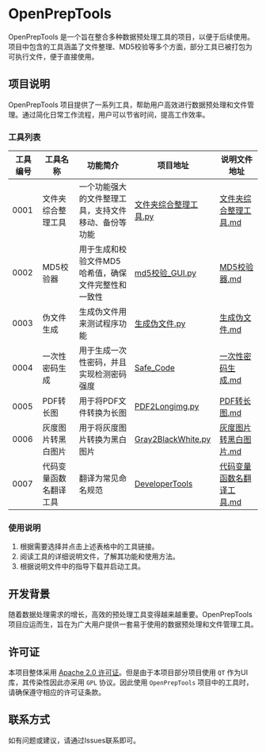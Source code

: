 # OpenPrepTools

OpenPrepTools 是一个旨在整合多种数据预处理工具的项目，以便于后续使用。项目中包含的工具涵盖了文件整理、MD5校验等多个方面，部分工具已被打包为可执行文件，便于直接使用。

## 项目说明

OpenPrepTools 项目提供了一系列工具，帮助用户高效进行数据预处理和文件管理。通过简化日常工作流程，用户可以节省时间，提高工作效率。

### 工具列表

| 工具编号 | 工具名称        | 功能简介                        | 项目地址                                           | 说明文件地址                            |
|------|-------------|-----------------------------|------------------------------------------------|-----------------------------------|
| 0001 | 文件夹综合整理工具   | 一个功能强大的文件整理工具，支持文件移动、备份等功能  | [文件夹综合整理工具.py](File/文件夹综合整理工具.py)              | [文件夹综合整理工具.md](说明文件/文件夹综合整理工具.md) |
| 0002 | MD5校验器      | 用于生成和校验文件MD5哈希值，确保文件完整性和一致性 | [md5校验_GUI.py](Other/md5校验_GUI.py)             | [MD5校验器.md](说明文件/MD5校验器.md)       |
| 0003 | 伪文件生成       | 生成伪文件用来测试程序功能               | [生成伪文件.py](File/生成伪文件.py)                      | [生成伪文件.md](说明文件/生成伪文件.md)         |
| 0004 | 一次性密码生成     | 用于生成一次性密码，并且实现检测密码强度        | [Safe_Code](Other/Safe_Code)                   | [一次性密码生成.md](说明文件/一次性密码生成.md)     |
| 0005 | PDF转长图      | 用于将PDF文件转换为长图               | [PDF2Longimg.py](Graph/PDF2Longimg.py)         | [PDF转长图.md](说明文件/PDF转长图.md)       |
| 0006 | 灰度图片转黑白图片   | 用于将灰度图片转换为黑白图片              | [Gray2BlackWhite.py](Graph/Gray2BlackWhite.py) | [灰度图片转黑白图片.md](说明文件/灰度图片转黑白图片.md) |                                         |                                                        |                                          |
| 0007 | 代码变量函数名翻译工具 | 翻译为常见命名规范    | [DeveloperTools](Other/CodeTranslation)                                           | [代码变量函数名翻译工具.md](说明文件/代码变量函数名翻译工具.md)                              |

### 使用说明

1. 根据需要选择并点击上述表格中的工具链接。
2. 阅读工具的详细说明文件，了解其功能和使用方法。
3. 根据说明文件中的指导下载并启动工具。

## 开发背景

随着数据处理需求的增长，高效的预处理工具变得越来越重要。OpenPrepTools 项目应运而生，旨在为广大用户提供一套易于使用的数据预处理和文件管理工具。

## 许可证

本项目整体采用 [Apache 2.0 许可证](LICENSE)。但是由于本项目部分项目使用 `QT` 作为UI库，其传染性因此亦采用 `GPL` 协议。因此使用 `OpenPrepTools` 项目中的工具时，请确保遵守相应的许可证条款。

## 联系方式

如有问题或建议，请通过Issues联系即可。
